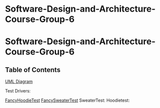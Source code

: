 # Software-Design-and-Architecture-Course-Group-6
# **Software-Design-and-Architecture-Course-Group-6**
## Table of Contents
[UML Diagram](https://github.com/Rayyan1023/Software-Design-and-Architecture-Course-Group-6/blob/main/Assignment1/UML%20Class.png)

Test Drivers:

[FancyHoodieTest](https://github.com/Rayyan1023/Software-Design-and-Architecture-Course-Group-6/blob/main/Assignment1/SRC/FancyHoodieTest.java)
[FancySweaterTest](https://github.com/Rayyan1023/Software-Design-and-Architecture-Course-Group-6/blob/main/Assignment1/SRC/FancySweaterTest.java)
SweaterTest: 
Hoodietest: 
